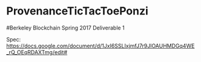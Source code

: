 # ProvenanceTicTacToePonzi

#Berkeley Blockchain Spring 2017 Deliverable 1

Spec:
https://docs.google.com/document/d/1JxI6SSLIxjmfJ7r9JlOAUHMDGq4WE_rQ_OEqRDAXTmg/edit#
